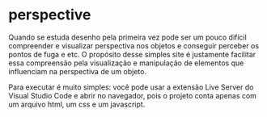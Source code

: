 # perspective
Quando se estuda desenho pela primeira vez pode ser um pouco difícil compreender e visualizar perspectiva nos objetos e conseguir perceber os pontos de fuga e etc.
O propósito desse simples site é justamente facilitar essa compreensão pela visualização e manipulação de elementos que influenciam na perspectiva de um objeto.

Para executar é muito simples: você pode usar a extensão Live Server do Visual Studio Code e abrir no navegador, pois o projeto conta apenas com um arquivo html, um css e um javascript.
